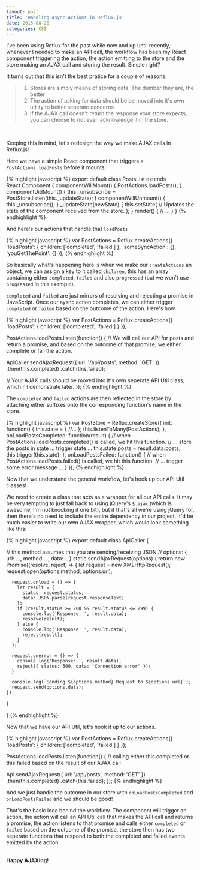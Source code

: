 ```yaml
---
layout: post
title: 'Handling Async Actions in Reflux.js'
date: 2015-08-26
categories: CSS
---
```


I've been using Reflux for the past while now and up until recently, whenever I needed to make an API call, the workflow has been my React component triggering the action, the action emitting to the store and the store making an AJAX call and storing the result. Simple right?

It turns out that this isn't the best pratice for a couple of reasons:

<blockquote>
  <ol>
    <li>Stores are simply means of storing data. The dumber they are, the better</li>
    <li>The action of asking for data should be be moved into it's own utility to better seperate concerns</li>
    <li>If the AJAX call doesn't return the response your store expects, you can choose to not even acknowledge it in the store.</li>
  </ol>
</blockquote>
<br>

Keeping this in mind, let's redesign the way we make AJAX calls in Reflux.js!
<br>

Here we have a simple React component that triggers a `PostActions.loadPosts` before it mounts.

{% highlight javascript %}
export default class PostsList extends React.Component {
  componentWillMount() {
    PostActions.loadPosts();
  }
  componentDidMount() {
    this._unsubscribe = PostStore.listen(this._updateState);
  }
  componentWillUnmount() {
    this._unsubscribe();
  }
  _updateState(newState) {
    this.setState(
      // Updates the state of the component received from the store.
    );
  }
  render() {
    // ...
  }
}
{% endhighlight %}
 
 And here's our actions that handle that `loadPosts`

{% highlight javascript %}
var PostActions = Reflux.createActions({
  'loadPosts': { children: ['completed', 'failed'] },
  'someSyncAction': {},
  'youGetThePoint': {}
});
{% endhighlight %}

So basically what's happening here is when we make our `createActions` an object, we can assign a key to it called `children`, this has an array containing either `completed`, `failed` and also `progressed` (but we won't use `progressed` in this example).

`completed` and `failed` are just mirrors of resolving and rejecting a promise in JavaScript. Once our aysnc action completes, we can either trigger `completed` or `failed` based on the outcome of the action. Here's how.

{% highlight javascript %}
var PostActions = Reflux.createActions({
  'loadPosts': { children: ['completed', 'failed'] }
});

PostActions.loadPosts.listen(function() {
  // We will call our API for posts and return a promise, and based on the outcome of that promise, we either complete or fail the action.

  ApiCaller.sendAjaxRequest({
    url: '/api/posts',
    method: 'GET'
  })
  .then(this.completed)
  .catch(this.failed);

  // Your AJAX calls should be moved into it's own seperate API Util class, which I'll demonstrate later.
});
{% endhighlight %}

The `completed` and `failed` actions are then reflected in the store by attaching either suffixes onto the corresponding function's name in the store.

{% highlight javascript %}
var PostStore = Reflux.createStore({
  init: function() {
    this.state = { //... };
    this.listenToMany(PostActions);
  },
  onLoadPostsCompleted: function(result) {
    // when PostActions.loadPosts.completed() is called, we hit this function.
    // ... store the posts in state ... trigger state ...
    this.state.posts = result.data.posts;
    this.trigger(this.state);
  },
  onLoadPostsFailed: function() {
    // when PostActions.loadPosts.failed() is called, we hit this function.
    // ... trigger some error message ...
  }
});
{% endhighlight %}
<br>

Now that we understand the general workflow, let's hook up our API Util classes!

We need to create a class that acts as a wrapper for all our API calls. It may be very tempting to just fall back to using jQuery's `$.ajax` (which is awesome, I'm not knocking it one bit), but if that's all we're using jQuery for, then there's no need to include the entire dependency in our project. It'd be much easier to write our own AJAX wrapper, which would look something like this:

{% highlight javascript %}
export default class ApiCaller {

  // this method assumes that you are sending/receiving JSON
  // options: { url: ..., method:..., data:... }
  static sendAjaxRequest(options) {
    return new Promise((resolve, reject) => {
      let request = new XMLHttpRequest();
      request.open(options.method, options.url);

      request.onload = () => {
        let result = {
          status: request.status,
          data: JSON.parse(request.responseText)
        };
        if (result.status >= 200 && result.status <= 299) {
          console.log('Response: ', result.data);
          resolve(result);
        } else {
          console.log('Response: ', result.data);
          reject(result);
        }
      };

      request.onerror = () => {
        console.log('Response: ', result.data);
        reject({ status: 500, data: 'Connection error' });
      }

      console.log(`Sending ${options.method} Request to ${options.url}`);
      request.send(options.data);
    });
  }

}
{% endhighlight %}

Now that we have our API Util, let's hook it up to our actions.

{% highlight javascript %}
var PostActions = Reflux.createActions({
  'loadPosts': { children: ['completed', 'failed'] }
});

PostActions.loadPosts.listen(function() {
  // calling either this.completed or this.failed based on the result of our AJAX call

  Api.sendAjaxRequest({
    url: '/api/posts',
    method: 'GET'
  })
  .then(this.completed)
  .catch(this.failed);
});
{% endhighlight %}

And we just handle the outcome in our store with `onLoadPostsCompleted` and `onLoadPostsFailed` and we should be good!

That's the basic idea behind the workflow. The component will trigger an action, the action will call an API Util call that makes the API call and returns a promise, the action listens to that promise and calls either `completed` or `failed` based on the outcome of the promise, the store then has two seperate functions that respond to both the completed and failed events emitted by the action.
<br><br>

<strong>Happy AJAXing!</strong>